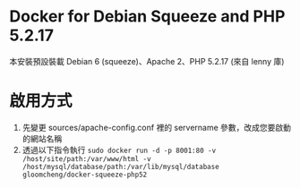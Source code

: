 # Docker for Debian Squeeze and PHP 5.2.17

本安裝預設裝載 Debian 6 (squeeze)、Apache 2、PHP 5.2.17 (來自 lenny 庫)

# 啟用方式

1. 先變更 sources/apache-config.conf 裡的 servername 參數，改成您要啟動的網站名稱
2. 透過以下指令執行
<code>sudo docker run -d -p 8001:80 -v /host/site/path:/var/www/html -v /host/mysql/database/path:/var/lib/mysql/database gloomcheng/docker-squeeze-php52</code>
